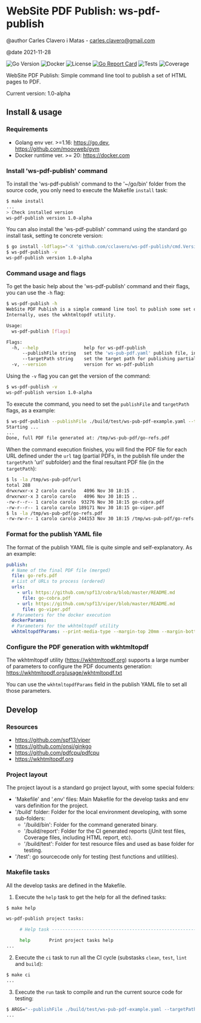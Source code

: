 # WebSite PDF Publish: ws-pdf-publish

@author Carles Clavero i Matas - carles.clavero@gmail.com

@date 2021-11-28

![Go Version](https://img.shields.io/badge/go-ver%3E=1.16-informational)
![Docker](https://img.shields.io/badge/docker-ver%3E=20-informational)
![License](https://img.shields.io/badge/license-MIT-green)
[![Go Report Card](https://goreportcard.com/badge/github.com/cclavero/ws-pdf-publish)](https://goreportcard.com/report/github.com/cclavero/ws-pdf-publish)
![Tests](https://img.shields.io/badge/tests-passed-green)
![Coverage](https://img.shields.io/badge/coverage-80%25-green)

WebSite PDF Publish: Simple command line tool to publish a set of HTML pages to PDF.

Current version: 1.0-alpha

## Install & usage

### Requirements

- Golang env ver. >=1.16: https://go.dev, https://github.com/moovweb/gvm
- Docker runtime ver. >= 20: https://docker.com 

### Install 'ws-pdf-publish' command

To install the 'ws-pdf-publish' command to the '~/go/bin' folder from the source code, you only need to execute the Makefile `install` task:

```bash
$ make install
...
> Check installed version
ws-pdf-publish version 1.0-alpha
```

You can also install the 'ws-pdf-publish' command using the standard go install task, setting te concrete version:

```bash
$ go install -ldflags="-X 'github.com/cclavero/ws-pdf-publish/cmd.Version=1.0-alpha'" github.com/cclavero/ws-pdf-publish@latest
$ ws-pdf-publish -v
ws-pdf-publish version 1.0-alpha
```
### Command usage and flags

To get the basic help about the 'ws-pdf-publish' command and their flags, you can use the `-h` flag:

```bash
$ ws-pdf-publish -h
WebSite PDF Publish is a simple command line tool to publish some set of pages from a WebSite to PDF, using a 'ws-pub-pdf.yaml' configuration file.
Internally, uses the wkhtmltopdf utility.

Usage:
  ws-pdf-publish [flags]

Flags:
  -h, --help                 help for ws-pdf-publish
      --publishFile string   set the 'ws-pub-pdf.yaml' publish file, including absolute or relative path.
      --targetPath string    set the target path for publishing partial and final PDF files.
  -v, --version              version for ws-pdf-publish
```

Using the `-v` flag you can get the version of the command:

```bash
$ ws-pdf-publish -v
ws-pdf-publish version 1.0-alpha
```

To execute the command, you need to set the `publishFile` and `targetPath` flags, as a example:

```bash
$ ws-pdf-publish --publishFile ./build/test/ws-pub-pdf-example.yaml --targetPath /tmp/ws-pub-pdf
Starting ...
...
Done, full PDF file generated at: /tmp/ws-pub-pdf/go-refs.pdf
```

When the command execution finishes, you will find the PDF file for each URL defined under the `url` tag (partial PDFs, in the publish file under the `targetPath` 'url' subfolder) and the final resultant PDF file (in the `targetPath`):

```bash
$ ls -la /tmp/ws-pub-pdf/url
total 288
drwxrwxr-x 2 carolo carolo   4096 Nov 30 18:15 .
drwxrwxr-x 3 carolo carolo   4096 Nov 30 18:15 ..
-rw-r--r-- 1 carolo carolo  93276 Nov 30 18:15 go-cobra.pdf
-rw-r--r-- 1 carolo carolo 189171 Nov 30 18:15 go-viper.pdf
$ ls -la /tmp/ws-pub-pdf/go-refs.pdf
-rw-rw-r-- 1 carolo carolo 244153 Nov 30 18:15 /tmp/ws-pub-pdf/go-refs.pdf
```

### Format for the publish YAML file

The format of the publish YAML file is quite simple and self-explanatory. As an example:

```yaml
publish:
  # Name of the final PDF file (merged)
  file: go-refs.pdf
  # List of URLs to process (ordered)
  urls: 
    - url: https://github.com/spf13/cobra/blob/master/README.md
      file: go-cobra.pdf
    - url: https://github.com/spf13/viper/blob/master/README.md
      file: go-viper.pdf
  # Parameters for the docker execution
  dockerParams: 
  # Parameters for the wkhtmltopdf utility    
  wkhtmltopdfParams: --print-media-type --margin-top 20mm --margin-bottom 20mm 
```

### Configure the PDF generation with wkhtmltopdf

The wkhtmltopdf utility (https://wkhtmltopdf.org) supports a large number of parameters to configure the PDF documents generation: https://wkhtmltopdf.org/usage/wkhtmltopdf.txt

You can use the `wkhtmltopdfParams` field in the publish YAML file to set all those parameters.

## Develop

### Resources

- https://github.com/spf13/viper
- https://github.com/onsi/ginkgo
- https://github.com/pdfcpu/pdfcpu
- https://wkhtmltopdf.org


### Project layout

The project layout is a standard go project layout, with some special folders:

- 'Makefile' and '.env' files: Main Makefile for the develop tasks and env vars definition for the project.
- '/build' folder: Folder for the local environment developing, with some sub-folders:
  - '/build/bin': Folder for the command generated binary.
  - '/build/report': Folder for the CI generated reports (jUnit test files, Coverage files, including HTML report, etc).
  - '/build/test': Folder for test resource files and used as base folder for testing.
- '/test': go sourcecode only for testing (test functions and utilities).   

### Makefile tasks

All the develop tasks are defined in the Makefile.

1. Execute the `help` task to get the help for all the defined tasks:

```bash
$ make help

ws-pdf-publish project tasks:

	 # Help task ------------------------------------------------------

	 help		Print project tasks help
...   
```

2. Execute the `ci` task to run all the CI cycle (substasks `clean`, `test`, `lint` and `build`):

```bash
$ make ci
...
```

3. Execute the `run` task to compile and run the current source code for testing:

```bash
$ ARGS="--publishFile ./build/test/ws-pub-pdf-example.yaml --targetPath ./build/test/out" make run
...
```
